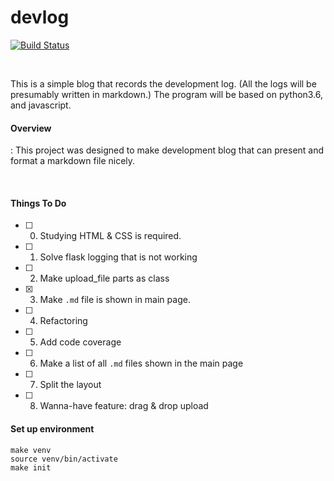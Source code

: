 # devlog
[![Build Status](https://travis-ci.org/flecho/devlog.svg?branch=master)](https://travis-ci.org/flecho/devlog)

<br>

This is a simple blog that records the development log. (All the logs will be presumably written in markdown.)
The program will be based on python3.6, and javascript.

#### Overview
: This project was designed to make development blog that can present and format a markdown file nicely.

<br>

#### Things To Do
- [ ] 0. Studying HTML & CSS is required.
- [ ] 1. Solve flask logging that is not working
- [ ] 2. Make upload_file parts as class
- [x] 3. Make `.md` file is shown in main page.
- [ ] 4. Refactoring
- [ ] 5. Add code coverage 
- [ ] 6. Make a list of all `.md` files shown in the main page
- [ ] 7. Split the layout
- [ ] 8. Wanna-have feature: drag & drop upload


#### Set up environment 

```
make venv
source venv/bin/activate
make init
```

